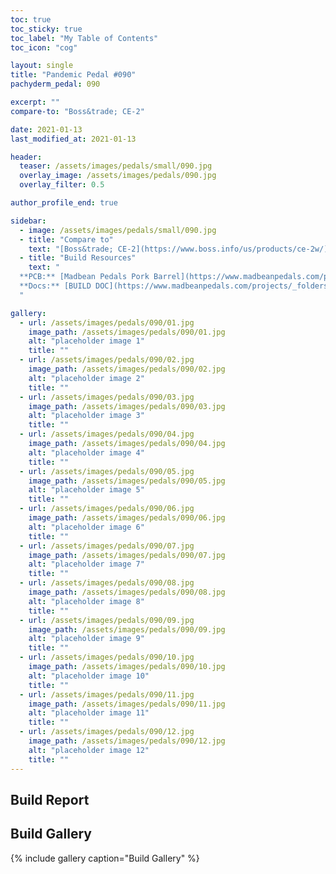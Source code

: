 ```yaml
---
toc: true
toc_sticky: true
toc_label: "My Table of Contents"
toc_icon: "cog"

layout: single
title: "Pandemic Pedal #090"
pachyderm_pedal: 090

excerpt: ""
compare-to: "Boss&trade; CE-2"

date: 2021-01-13
last_modified_at: 2021-01-13

header:
  teaser: /assets/images/pedals/small/090.jpg
  overlay_image: /assets/images/pedals/090.jpg
  overlay_filter: 0.5

author_profile_end: true

sidebar:
  - image: /assets/images/pedals/small/090.jpg
  - title: "Compare to"
    text: "[Boss&trade; CE-2](https://www.boss.info/us/products/ce-2w/)"
  - title: "Build Resources"
    text: "
  **PCB:** [Madbean Pedals Pork Barrel](https://www.madbeanpedals.com/projects/index.html)<br>
  **Docs:** [BUILD DOC](https://www.madbeanpedals.com/projects/_folders/FilterMod/docs/PorkBarrel_2019.zip)
  "

gallery:
  - url: /assets/images/pedals/090/01.jpg
    image_path: /assets/images/pedals/090/01.jpg
    alt: "placeholder image 1"
    title: ""
  - url: /assets/images/pedals/090/02.jpg
    image_path: /assets/images/pedals/090/02.jpg
    alt: "placeholder image 2"
    title: ""
  - url: /assets/images/pedals/090/03.jpg
    image_path: /assets/images/pedals/090/03.jpg
    alt: "placeholder image 3"
    title: ""
  - url: /assets/images/pedals/090/04.jpg
    image_path: /assets/images/pedals/090/04.jpg
    alt: "placeholder image 4"
    title: ""
  - url: /assets/images/pedals/090/05.jpg
    image_path: /assets/images/pedals/090/05.jpg
    alt: "placeholder image 5"
    title: ""
  - url: /assets/images/pedals/090/06.jpg
    image_path: /assets/images/pedals/090/06.jpg
    alt: "placeholder image 6"
    title: ""
  - url: /assets/images/pedals/090/07.jpg
    image_path: /assets/images/pedals/090/07.jpg
    alt: "placeholder image 7"
    title: ""
  - url: /assets/images/pedals/090/08.jpg
    image_path: /assets/images/pedals/090/08.jpg
    alt: "placeholder image 8"
    title: ""
  - url: /assets/images/pedals/090/09.jpg
    image_path: /assets/images/pedals/090/09.jpg
    alt: "placeholder image 9"
    title: ""
  - url: /assets/images/pedals/090/10.jpg
    image_path: /assets/images/pedals/090/10.jpg
    alt: "placeholder image 10"
    title: ""
  - url: /assets/images/pedals/090/11.jpg
    image_path: /assets/images/pedals/090/11.jpg
    alt: "placeholder image 11"
    title: ""
  - url: /assets/images/pedals/090/12.jpg
    image_path: /assets/images/pedals/090/12.jpg
    alt: "placeholder image 12"
    title: ""
---
```


## Build Report

## Build Gallery

{% include gallery caption="Build Gallery" %}